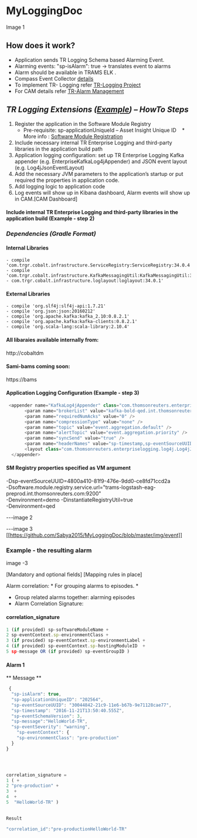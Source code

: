 # MyLoggingDoc

Image 1

## How does it work?
- Application sends TR Logging Schema based Alarming Event.
- Alarming events: "sp-isAlarm": true -> translates event to alarms
- Alarm should be available in TRAMS ELK .
- Compass Event Collector [details]()
- To implement TR- Logging refer [TR-Logging Project]()
- For CAM details refer [TR-Alarm Management]()

## *TR Logging Extensions ([Example]()) – HowTo Steps*
1. Register the application in the Software Module Registry
    * Pre-requisite: sp-applicationUniqueId – Asset Insight Unique ID
    * More info : [Software Module Registration]()
2. Include necessary internal TR Enterprise Logging and third-party libraries in the application build path
3. Application logging configuration: set up TR Enterprise Logging Kafka  appender (e.g. EnterpriseKafkaLog4jAppender) and JSON event layout (e.g. Log4jJsonEventLayout)
4. Add the necessary JVM parameters to the application’s startup or put required the properties in application code. 
5. Add logging logic to application code 
6. Log events will show up in Kibana dashboard, Alarm events will show up in CAM.[CAM Dashboard]



#### Include internal TR Enterprise Logging and third-party libraries in the application build (Example - step 2)

### *Dependencies (Gradle Format)*

#### Internal Libraries
    - compile 'com.trgr.cobalt.infrastructure.ServiceRegistry:ServiceRegistry:34.0.4'
    - compile 'com.trgr.cobalt.infrastructure.KafkaMessagingUtil:KafkaMessagingUtil:32.3.12'
    - com.trgr.cobalt.infrastructure.loglayout:loglayout:34.0.1'

#### External Libraries
    - compile 'org.slf4j:slf4j-api:1.7.21'
    - compile 'org.json:json:20160212'
    - compile 'org.apache.kafka:kafka_2.10:0.8.2.1'
    - compile 'org.apache.kafka:kafka-clients:0.8.2.1'
    - compile 'org.scala-lang:scala-library:2.10.4'

#### All libaraies available internally from: 
http://cobaltdm

#### Sami-bams coming soon:
https://bams


#### Application Logging Configuration (Example - step 3)
```javascript 
 <appender name="KafkaLog4jAppender" class="com.thomsonreuters.enterpriselogging.appender.log4j.EnterpriseKafkaLog4jAppender">  
       <param name="brokerList" value="kafka-bold-qed.int.thomsonreuters.com:9092" />
       <param name="requiredNumAcks" value="0" />
       <param name="compressionType" value="none" />
       <param name="topic" value="event.aggregation.default" />
       <param name="alertTopic" value="event.aggregation.priority" />
       <param name="syncSend" value="true" />
       <param name="headerNames" value="sp-timestamp,sp-eventSourceUUID,sp-eventType,sp-eventSeverity,sp-isAlarm" />
       <layout class="com.thomsonreuters.enterpriselogging.log4j.Log4jJsonEventLayout" />
  </appender>    
```

#### SM Registry properties specified as VM argument
-Dsp-eventSourceUUID=4800a410-81f9-476e-9dd0-ce8fd71ccd2a </br>
-Dsoftware.module.registry.service.url="trams-logstash-eag-preprod.int.thomsonreuters.com:9200"  </br>
-Denvironment=demo -DinstantiateRegistryUtil=true</br>
-Denvironment=qed </br>

---image 2

---image 3
[[https://github.com/Sabya2015/MyLoggingDoc/blob/master/img/event]]


### Example - the resulting alarm
image -3

[Mandatory and optional fields] 
[Mapping rules in place]

Alarm correlation: * For grouping alarms to episodes. *
- Group related alarms together: alarming episodes
- Alarm Correlation Signature:

#### correlation_signature 
```javascript 
1 (if provided) sp-softwareModuleName +
2 sp-eventContext.sp-environmentClass +
3 (if provided) sp-eventContext.sp-environmentLabel +
4 (if provided) sp-eventContext.sp-hostingModuleID  +
5 sp-message OR (if provided) sp-eventGroupID )
```

#### Alarm 1

** Message **
```javascript
 {                    
  "sp-isAlarm": true,
  "sp-applicationUniqueID": "202564",
  "sp-eventSourceUUID": "30044842-21c9-11e6-b67b-9e71128cae77",
  "sp-timestamp": "2016-11-21T13:50:40.555Z",
  "sp-eventSchemaVersion": 3,
  "sp-message":"HelloWorld-TR",
  "sp-eventSeverity": "warning",
    "sp-eventContext": {  
    "sp-environmentClass": "pre-production"
  }
}




correlation_signature =
1 ( +
2 "pre-production" +
3  +
4  +
5  "HelloWorld-TR" )
 

Result

"correlation_id":"pre-productionHelloWorld-TR"
```
